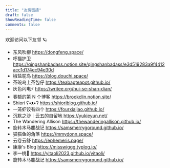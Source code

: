 ```yaml
---
title: "友情链接"
draft: false
ShowReadingTime: false
comments: false
---
```

欢迎访问以下友邻 🪐

- 东风吹柳 https://dongfeng.space/
- 呼猫护卫 https://qingshanbadass.notion.site/qingshanbadass/e3d519283a9f4412acc1d174ec94e30d
- 椒盐鸵鸟 https://blog.douchi.space/
- 茶碗岛上茶包仔 https://teabagteapot.github.io/
- 灰色闪电⚡️ https://writee.org/hui-se-shan-dian/
- 春额的第 N 个博客 https://brookclin.notion.site/
- Shiori ʕ•ᴥ•ʔ https://shioriblog.github.io/
- 一笼虾饺有四个 https://fourxiajiao.github.io/
- 沉默之沙｜云五的自留地 https://yukieyun.net/
- The Wandering Allison https://thewanderingallison.github.io/
- 旋转木马鏖战记 https://samsmerrygoround.github.io/
- 猫猫鱼的角落 https://mmydonn.space/
- 云卷云舒 https://ephemeris.page/
- 康康’s Blog https://misswiggg.typlog.io/
- 李一桃🍑 https://yitaoli2023.github.io/yitaoli/
- 旋转木马鏖战记 https://samsmerrygoround.github.io/